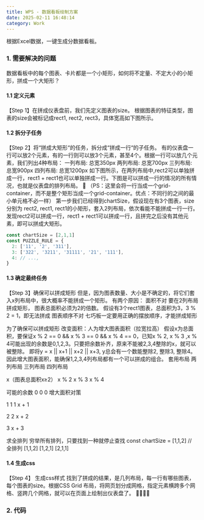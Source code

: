 ```yaml
---
title: WPS - 数据看板绘制方案
date: 2025-02-11 16:48:14
category: Work
---
```

根据Excel数据，一键生成分数据看板。

### 1. 需要解决的问题
数据看板中的每个图表、卡片都是一个小矩形，如何将不定量、不定大小的小矩形，拼成一个大矩形？


#### 1.1 定义元素
【Step 1】在拼成仪表盘前，我们先定义图表的size。
根据图表的特征类型，图表的size会被标记成rect1, rect2, rect3，具体宽高如下图所示。


#### 1.2 拆分子任务
【Step 2】将“拼成大矩形“的任务，拆分成“拼成一行“的子任务。
有的仪表盘一行可以放2个元素，有的一行则可以放3个元素，甚至4个。根据一行可以放几个元素，我们列出4种布局：
一列布局: 总宽350px
两列布局: 总宽700px
三列布局: 总宽900px
四列布局: 总宽1200px
如下图所示，在两列布局中,rect2可以单独拼成一行，rect1 + rect1也可以单独拼成一行。下图是可以拼成一行的情况的所有情况，也就是仪表盘的排列布局。

（PS：这里会将一行当成一个grid-container，而不是整个矩形当成一个grid-container。优点：不同行的之间的最小单元格不必一样）
第一步我们已经得到chartSize，假设现在有3个图表，size分别为 rect2, rect1, rect1的小矩形，套入2列布局，依次看能不能拼成一行一行。发现rect2可以拼成一行，rect1 + rect1可以拼成一行，且拼完之后没有其他元素，即可以拼成大矩形。
```js
const chartSize = [2,1,1]
const PUZZLE_RULE = {
  2: ['11', '2', '311'],
  3: ['322', '3211', '31111', '21', '111'],
  4: // ...,
}
```

#### 1.3 确定最终任务
【Step 3】确保可以拼成矩形
但是，因为图表数量、大小是不确定的，将它们套入x列布局中，很大概率不能拼成一个矩形。
有两个原因：
面积不对
要在2列布局拼成矩形， 图表总面积必须为2的倍数。
假设有3个rect1图表，总面积为3，3 % 2 = 1，即无法拼成
图表顺序不对
七巧板一定要用正确的摆放顺序，才能拼成矩形

为了确保可以拼成矩形
改变面积：人为增大图表面积（拉宽拉高）
假设x为总面积，要保证x % 2 == 0 && x % 3 == 0 && x % 4 == 0，已知x % 2, x % 3 ,x % 4可能出现的余数是0,1,2,3。只要把余数补齐，原来不能被2,3,4整除的x，就可以被整除。
即将y = x || x+1 || x+2 || x+3, y总会有一个数能整除2, 整除3, 整除4。因此增大图表面积，能确保1,2,3,4列布局都有一个可以拼成的组合。
套用布局
两列布局
三列布局
四列布局


x（图表总面积x≥2）
x % 2
x % 3
x % 4


可能的余数
0
0
0
增大面积对策


1
1
1
x + 1



2
2
x + 2 




3
x + 3

求全排列
穷举所有排列，只要找到一种就停止查找
const chartSize = [1,1,2]
// 全排列
[1,1,2]
[1,2,1]
[2,1,1]


#### 1.4 生成css
【Step 4】 生成css样式
找到了拼成的结果，是几列布局，每一行有哪些图表，每个图表的size。根据CSS Grid 布局，将网页划分成网格，指定元素横跨多个网格、竖跨几个网格，就可以在页面上绘制出仪表盘了。








### 2. 代码
